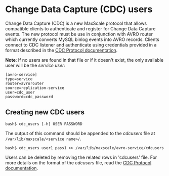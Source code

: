 # Change Data Capture (CDC) users

Change Data Capture (CDC) is a new MaxScale protocol that allows compatible
clients to authenticate and register for Change Data Capture events.  The new
protocol must be use in conjunction with AVRO router which currently converts
MySQL binlog events into AVRO records.  Clients connect to CDC listener and
authenticate using credentials provided in a format described in the [CDC Protocol documentation](CDC.md).

**Note**: If no users are found in that file or if it doesn't exist, the only
  available user will be the _service user_:

```
[avro-service]
type=service
router=avrorouter
source=replication-service
user=cdc_user
password=cdc_password
```

## Creating new CDC users

```
bash$ cdc_users [-h] USER PASSWORD
```

The output of this command should be appended to the _cdcusers_ file at
`/var/lib/maxscale/<service name>/`.

```
bash$ cdc_users user1 pass1 >> /var/lib/maxscale/avro-service/cdcusers
```

Users can be deleted by removing the related rows in 'cdcusers' file. For
more details on the format of the _cdcusers_ file, read the [CDC Protocol documentation](CDC.md).

